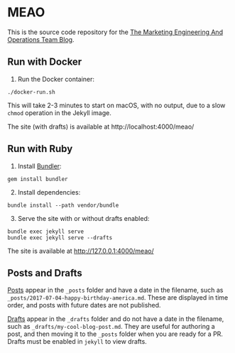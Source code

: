 # MEAO

This is the source code repository for the
[The Marketing Engineering And Operations Team Blog](https://mozilla.github.io/meao/).

## Run with Docker

1. Run the Docker container:

```
./docker-run.sh
```

This will take 2-3 minutes to start on macOS, with no output, due to a slow
``chmod`` operation in the Jekyll image.

The site (with drafts) is available at http://localhost:4000/meao/

## Run with Ruby

1. Install [Bundler](http://bundler.io/):

```
gem install bundler
```

2. Install dependencies:

```
bundle install --path vendor/bundle
```

3. Serve the site with or without drafts enabled:

```
bundle exec jekyll serve
bundle exec jekyll serve --drafts
```

The site is available at http://127.0.0.1:4000/meao/

## Posts and Drafts

[Posts](https://jekyllrb.com/docs/posts/) appear in the ``_posts`` folder and
have a date in the filename, such as
``_posts/2017-07-04-happy-birthday-america.md``.  These are displayed in time
order, and posts with future dates are not published.

[Drafts](https://jekyllrb.com/docs/drafts/) appear in the ``_drafts`` folder
and do not have a date in the filename, such as
``_drafts/my-cool-blog-post.md``. They are useful for authoring a post, and
then moving it to the ``_posts`` folder when you are ready for a PR.  Drafts
must be enabled in ``jekyll`` to view drafts.
